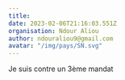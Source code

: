 ```yaml
---
title: 
date: 2023-02-06T21:16:03.551Z
organisation: Ndour Aliou 
author: ndouraliou9@gmail.com 
avatar: "/img/pays/SN.svg"
---
```


Je suis contre un 3ème mandat